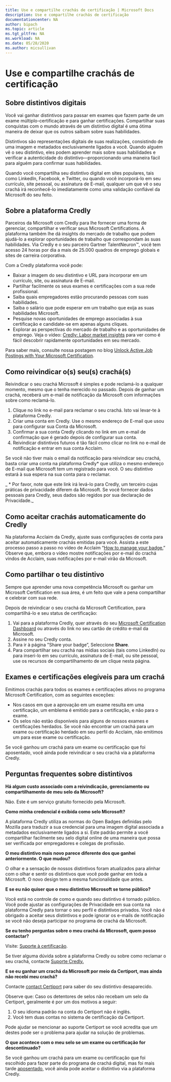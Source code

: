 ```yaml
---
title: Use e compartilhe crachás de certificação | Microsoft Docs
description: Use e compartilhe crachás de certificação 
documentationcenter: NA 
author: bipach
ms.topic: article
ms.tgt_pltfrm: NA
ms.workload: NA
ms.date: 05/28/2020
ms.author: micsullivan
---
```

# Use e compartilhe crachás de certificação

## Sobre distintivos digitais

Você vai ganhar distintivos para passar em exames que fazem parte de um exame múltiplo-certificação e para ganhar certificações. Compartilhar suas conquistas com o mundo através de um distintivo digital é uma ótima maneira de deixar que os outros saibam sobre suas habilidades.

Distintivos são representações digitais de suas realizações, consistindo de uma imagem e metadados exclusivamente ligados a você. Quando alguém vê o seu distintivo, eles podem aprender mais sobre suas habilidades e verificar a autenticidade do distintivo—proporcionando uma maneira fácil para alguém para confirmar suas habilidades.

Quando você compartilha seu distintivo digital em sites populares, tais como LinkedIn, Facebook, e Twitter, ou quando você incorporá-lo em seu currículo, site pessoal, ou assinatura de E-mail, qualquer um que vê o seu crachá irá reconhecê-lo imediatamente como uma validação confiável da Microsoft do seu feito.

## Sobre a plataforma Credly

Parceiros da Microsoft com Credly para lhe fornecer uma forma de gerenciar, compartilhar e verificar seus Microsoft Certifications. A plataforma também lhe dá insights do mercado de trabalho que podem ajudá-lo a explorar oportunidades de trabalho que correspondam às suas habilidades. Via Credly e o seu parceiro Gartner TalentNeuron™, você tem acesso 24 horas por dia a mais de 25.000 quadros de emprego globais e sites de carreira corporativa.

Com a Credly plataforma você pode:
- Baixar a imagem do seu distintivo e URL para incorporar em um currículo, site, ou assinatura de E-mail.
- Partilhar facilmente os seus exames e certificações com a sua rede profissional.
- Saiba quais empregadores estão procurando pessoas com suas habilidades.
- Saiba o salário que pode esperar em um trabalho que exija as suas habilidades Microsoft.
- Pesquise novas oportunidades de emprego associadas à sua certificação e candidate-se em apenas alguns cliques.
- Explorar as perspectivas do mercado de trabalho e as oportunidades de emprego. Veja o vídeo: [Credly: Labor market insights](https://vimeo.com/379867308) para ver como é fácil descobrir rapidamente oportunidades em seu mercado.

Para saber mais, consulte nossa postagem no blog [Unlock Active Job Postings with Your Microsoft Certification](/learn/certifications/posts/unlock-active-job-postings-with-your-microsoft-certification).

## Como reivindicar o(s) seu(s) crachá(s)

Reivindicar o seu crachá Microsoft é simples e pode reclamá-lo a qualquer momento, mesmo que o tenha merecido no passado. Depois de ganhar um crachá, receberá um e-mail de notificação da Microsoft com informações sobre como reclamá-lo.

1. Clique no link no e-mail para reclamar o seu crachá. Isto vai levar-te à plataforma Credly.
2. Criar uma conta em Credly. Use o mesmo endereço de E-mail que usou para configurar sua Conta da Microsoft.
3. Confirmar a sua conta Credly clicando no link em um e-mail de confirmação que é gerado depois de configurar sua conta.
4. Reivindicar distintivos futuros é tão fácil como clicar no link no e-mail de notificação e entrar em sua conta Acclaim.

Se você não tiver mais o email da notificação para reivindicar seu crachá, basta criar uma conta na plataforma Credly* que utiliza o mesmo endereço de E-mail que Microsoft tem um registrado para você. O seu distintivo estará à sua espera na sua conta para o reclamar.

_ * Por favor, note que este link irá levá-lo para Credly, um terceiro cujas práticas de privacidade diferem da Microsoft. Se você fornecer dados pessoais para Credly, seus dados são regidos por sua declaração de Privacidade._

## Como aceitar crachás automaticamente do Credly

Na plataforma Acclaim da Credly, ajuste suas configurações de conta para aceitar automaticamente crachás emitidas para você. Assista a este processo passo a passo no vídeo de Acclaim “[How to manage your badge.](https://www.youtube.com/watch?v=rMeSQM0h1_Y)” Observe que, embora o vídeo mostre notificações por e-mail do crachá vindos de Acclaim, suas notificações por e-mail virão da Microsoft.

## Como partilhar o teu distintivo

Sempre que aprender uma nova competência Microsoft ou ganhar um Microsoft Certification  em sua área, é um feito que vale a pena compartilhar e celebrar com sua rede.

Depois de reivindicar o seu crachá da Microsoft Certification, para compartilhá-lo e seu status de certificação:

1. Vai para a plataforma Credly, quer através do seu [Microsoft Certification Dashboard](https://aka.ms/certdashboard) ou através do link no seu cartão de crédito e-mail da Microsoft.
2. Assine no seu Credly conta.
3. Para ir à página "Share your badge”, Seleccione **Share**.
4. Para compartilhar seu crachá nas mídias sociais (tais como LinkedIn) ou para inseri-lo em seu currículo, assinatura de E-mail, ou site pessoal, use os recursos de compartilhamento de um clique nesta página.

## Exames e certificações elegíveis para um crachá

Emitimos crachás para todos os exames e certificações ativos no programa Microsoft Certification, com as seguintes exceções:  

- Nos casos em que a aprovação em um exame resulta em uma certificação, um emblema é emitido para a certificação, e não para o exame.
- Os selos não estão disponíveis para alguns de nossos exames e certificações herdados. Se você não encontrar um crachá para um exame ou certificação herdado em seu perfil do Acclaim, não emitimos um para esse exame ou certificação.

Se você ganhou um crachá para um exame ou certificação que foi aposentado, você ainda pode reivindicar o seu crachá via a plataforma Credly.


## Perguntas frequentes sobre distintivos

**Há algum custo associado com a reivindicação, gerenciamento ou compartilhamento de meu selo da Microsoft?**

Não. Este é um serviço gratuito fornecido pela Microsoft.

**Como minha credencial é exibida como selo Microsoft?**

A plataforma Credly utiliza as normas do Open Badges definidas pelo Mozilla para traduzir a sua credencial para uma imagem digital associada a metadados exclusivamente ligados a si. Este padrão permite a você compartilhar facilmente seu selo digital online de uma maneira que possa ser verificada por empregadores e colegas de profissão.

**O meu distintivo mais novo parece diferente dos que ganhei anteriormente. O que mudou?**

O olhar e a sensação de nossos distintivos foram atualizados para alinhar com o olhar e sentir os distintivos que você pode ganhar em toda a Microsoft. O novo design tem a mesma funcionalidade que antes.

**E se eu não quiser que o meu distintivo Microsoft se torne público?**

Você está no controle de como e quando seu distintivo é tornado público. Você pode ajustar as configurações de Privacidade em sua conta na plataforma Credly para tornar o seu perfil e distintivos privados. Você não é obrigado a aceitar seus distintivos e pode ignorar os e-mails de notificação se você não deseja participar no programa de crachá da Microsoft.

**Se eu tenho perguntas sobre o meu crachá da Microsoft, quem posso contactar?**

Visite: [Suporte à certificação](/learn/certifications/help).

Se tiver alguma dúvida sobre a plataforma Credly ou sobre como reclamar o seu crachá, contacte [Suporte Credly.](https://support.youracclaim.com/)

**E se eu ganhar um crachá da Microsoft por meio da Certiport, mas ainda não recebi meu crachá?**

Contacte [contact Certiport](https://certiport.pearsonvue.com/Support/Support-for-test-candidates/Customer-service) para saber do seu distintivo desaparecido.

Observe que: Caso os detentores de selos não recebam um selo da Certiport, geralmente é por um dos motivos a seguir:

1. O seu idioma padrão na conta do Certiport não é inglês.
2. Você tem duas contas no sistema de certificação da Certiport.

Pode ajudar se mencionar ao suporte Certiport se você acredita que um destes pode ser o problema para ajudar na solução de problemas.

**O que acontece com o meu selo se um exame ou certificação for descontinuado?**

Se você ganhou um crachá para um exame ou certificação que foi escolhido para fazer parte do programa de crachá digital, mas foi mais tarde [aposentado](/learn/certifications/retired-certifications), você ainda pode aceitar o distintivo via a plataforma Credly.